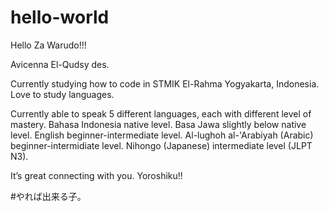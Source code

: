 # hello-world

Hello Za Warudo!!!

Avicenna El-Qudsy des.

Currently studying how to code in STMIK El-Rahma Yogyakarta, Indonesia.
Love to study languages. 

Currently able to speak 5 different languages, each with different level of mastery.
Bahasa Indonesia native level.
Basa Jawa slightly below native level.
English beginner-intermediate level.
Al-lughoh al-'Arabiyah (Arabic) beginner-intermidiate level.
Nihongo (Japanese) intermediate level (JLPT N3).

It’s great connecting with you.
Yoroshiku!!

#やれば出来る子。
